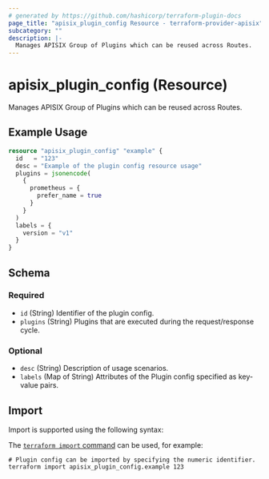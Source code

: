 ```yaml
---
# generated by https://github.com/hashicorp/terraform-plugin-docs
page_title: "apisix_plugin_config Resource - terraform-provider-apisix"
subcategory: ""
description: |-
  Manages APISIX Group of Plugins which can be reused across Routes.
---
```


# apisix_plugin_config (Resource)

Manages APISIX Group of Plugins which can be reused across Routes.

## Example Usage

```terraform
resource "apisix_plugin_config" "example" {
  id   = "123"
  desc = "Example of the plugin config resource usage"
  plugins = jsonencode(
    {
      prometheus = {
        prefer_name = true
      }
    }
  )
  labels = {
    version = "v1"
  }
}
```

<!-- schema generated by tfplugindocs -->
## Schema

### Required

- `id` (String) Identifier of the plugin config.
- `plugins` (String) Plugins that are executed during the request/response cycle.

### Optional

- `desc` (String) Description of usage scenarios.
- `labels` (Map of String) Attributes of the Plugin config specified as key-value pairs.

## Import

Import is supported using the following syntax:

The [`terraform import` command](https://developer.hashicorp.com/terraform/cli/commands/import) can be used, for example:

```shell
# Plugin config can be imported by specifying the numeric identifier.
terraform import apisix_plugin_config.example 123
```
